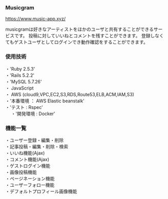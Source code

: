 ### Musicgram
https://www.music-app.xyz/

musicgramは好きなアーティストをほかのユーザと共有することができるサービスです。
投稿に対していいねとコメントを残すことができます。
登録しなくてもゲストユーザとしてログインでき動作確認をすることができます。


### 使用技術

・'Ruby 2.5.3'　<br>
・'Rails 5.2.2'　<br>
・'MySQL 5.7.26'　<br>
・ JavaScript <br>
・ AWS (cloud9,VPC,EC2,S3,RDS,Route53,ELB,ACM,IAM,S3)<br>
・'本番環境 ： AWS Elastic beanstalk'<br>
・'テスト : Rspec'<br>　
・'開発環境 : Docker'　

### 機能一覧
・ユーザー登録・編集・削除<br>
・記事投稿・編集・削除・検索<br>
・いいね機能(Ajax)<br>
・コメント機能(Ajax)<br>
・ゲストログイン機能<br>
・画像投稿機能<br>
・ページネーション機能<br>
・ユーザーフォロー機能<br>
・デフォルトプロフィール画像機能<br>
